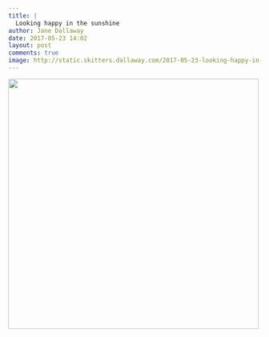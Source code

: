 ```yaml
---
title: |
  Looking happy in the sunshine
author: Jane Dallaway
date: 2017-05-23 14:02
layout: post
comments: true
image: http://static.skitters.dallaway.com/2017-05-23-looking-happy-in-the-sunshine-thumb-IMG_5070.JPG
---
```


<div>
        <a href="http://static.skitters.dallaway.com/2017-05-23-looking-happy-in-the-sunshine-fullsize-IMG_5070.JPG">
          <img src="http://static.skitters.dallaway.com/2017-05-23-looking-happy-in-the-sunshine-thumb-IMG_5070.JPG" width="500" height="500"/>
        </a>
      </div>


  
      